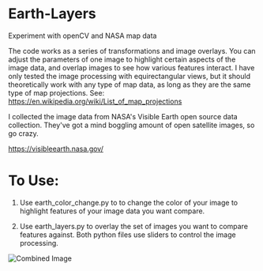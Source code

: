 # Earth-Layers
Experiment with openCV and NASA map data 

The code works as a series of transformations and image overlays. You can adjust the parameters of one image to highlight certain aspects of the image data, and overlap images to see how various features interact. I have only tested the image processing with equirectangular views, but it should theoretically work with any type of map data, as long as they are the same type of map projections. See: https://en.wikipedia.org/wiki/List_of_map_projections

I collected the image data from NASA's Visible Earth open source data collection. They've got a mind boggling amount of open satellite images, so go crazy. 

https://visibleearth.nasa.gov/

# To Use: 
1) Use earth_color_change.py to to change the color of your image to highlight features of your image data you want compare. 

2) Use earth_layers.py to overlay the set of images you want to compare features against. Both python files use sliders to control the image processing. 

<img src="https://raw.githubusercontent.com/momonala/imaging_and_vision/master/earth_layers/earth_layers2.jpg" alt="Combined Image" />

